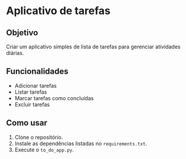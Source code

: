 # Aplicativo de tarefas

## Objetivo
Criar um aplicativo simples de lista de tarefas para gerenciar atividades diárias.

## Funcionalidades
- Adicionar tarefas
- Listar tarefas
- Marcar tarefas como concluídas
- Excluir tarefas

## Como usar
1. Clone o repositório.
2. Instale as dependências listadas no `requirements.txt`.
3. Execute o `to_do_app.py`.
